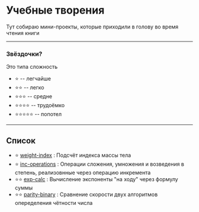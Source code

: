 # Учебные творения

Тут собираю мини-проекты, которые приходили в голову во время чтения книги

----

### Звёздочки?

Это типа сложность

- ⭐ -- легчайше
- ⭐⭐ -- легко
- ⭐⭐⭐ -- средне
- ⭐⭐⭐⭐ -- трудоёмко
- ⭐⭐⭐⭐⭐ -- попотел

----

## Список

- ⭐ [weight-index](https://github.com/andybeardness/Learning-C/tree/main/projects/weight-index) : Подсчёт индекса массы тела
- ⭐ [inc-operations](https://github.com/andybeardness/Learning-C/tree/main/projects/inc-operations) : Операции сложения, умножения и возведения в степень, реализовнные через операцию инкремента
- ⭐⭐ [exp-calc](https://github.com/andybeardness/Learning-C/tree/main/projects/exp-calc) : Вычисление экспоненты "на ходу" через формулу суммы
- ⭐⭐ [parity-binary](https://github.com/andybeardness/Learning-C/tree/main/projects/parity-binary) : Сравнение скорости двух алгоритмов опеределения чётности числа